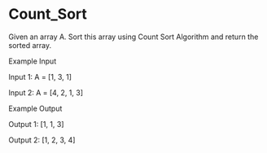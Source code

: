 # Count_Sort

Given an array A. Sort this array using Count Sort Algorithm and return the sorted array.

Example Input

Input 1: A = [1, 3, 1]

Input 2: A = [4, 2, 1, 3]

Example Output

Output 1: [1, 1, 3]

Output 2: [1, 2, 3, 4]

